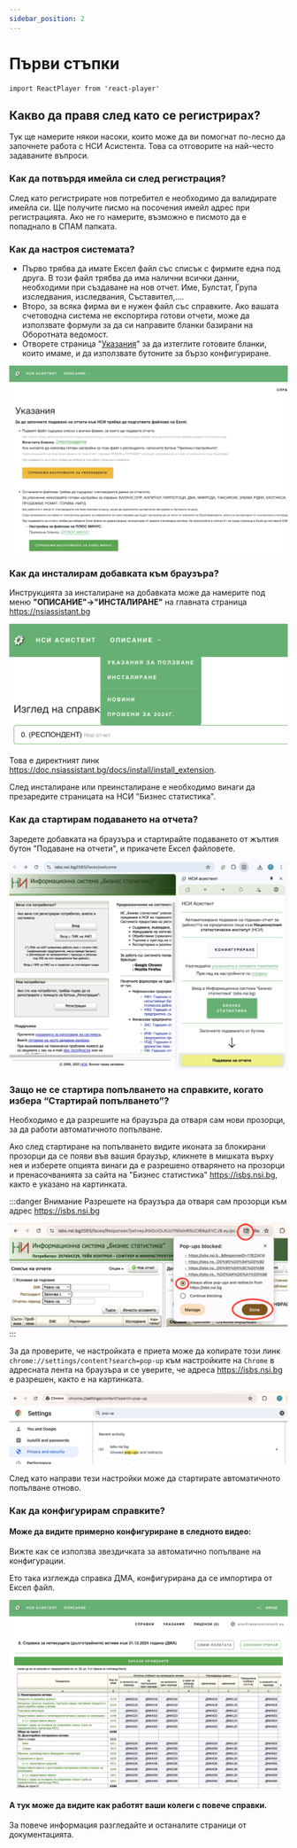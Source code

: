 ```yaml
---
sidebar_position: 2
---
```


# Първи стъпки


```mdx-code-block
import ReactPlayer from 'react-player'
```

## Какво да правя след като се регистрирах?

Тук ще намерите някои насоки, които може да ви помогнат по-лесно да започнете работа с НСИ Асистента. Това са отговорите на най-често задаваните въпроси.


### Как да потвърдя имейла си след регистрация?
След като регистрирате нов потребител е необходимо да валидирате имейла си. Ще получите писмо на посочения имейл адрес при регистрацията. Ако не го намерите, възможно е писмото да е попаднало в СПАМ папката.

### Как да настроя системата?
* Първо трябва да имате Ексел файл със списък с фирмите една под друга. В този файл трябва да има налични всички данни, необходими при създаване на нов отчет. Име, Булстат, Група изследвания, изследвания, Съставител,....
* Второ, за всяка фирма ви е нужен файл със справките. Ако вашата счетоводна система не експортира готови отчети, може да използвате формули за да си направите бланки базирани на Оборотната ведомост.
* Отворете страница "[Указания](https://nsiassistant.bg/quickstart)" за да изтеглите готовите бланки, които имаме, и да използвате бутоните за бързо конфигуриране.

![quickstart](img/quickstart.png)

### Как да инсталирам добавката към браузъра?
Инструкцията за инсталиране на добавката може да намерите под меню **"ОПИСАНИЕ"->"ИНСТАЛИРАНЕ"**  на главната страница https://nsiassistant.bg

![new-registration](img/documentation.png)

Това е директният линк https://doc.nsiassistant.bg/docs/install/install_extension.

След инсталиране или преинсталиране е необходимо винаги да презаредите страницата на НСИ "Бизнес статистика".


### Как да стартирам подаването на отчета?
Заредете добавката на браузъра и стартирайте подаването от жълтия бутон "Подаване на отчети", и прикачете Ексел файловете.

![extension](img/extension.png)

### Защо не се стартира попълването на справките, когато избера “Стартирай попълването”?
 
Необходимо е да разрешите на браузъра да отваря сам нови прозорци, за да работи автоматичното попълване.

Ако след стартиране на попълването видите иконата за блокирани прозорци да се появи във вашия браузър, кликнете в мишката върху нея и изберете опцията винаги да е разрешено отварянето на прозорци и пренасочванията за сайта на "Бизнес статистика" https://isbs.nsi.bg, както е указано на картинката.

:::danger Внимание
Разрешете на браузъра да отваря сам прозорци към адрес https://isbs.nsi.bg


![alt text](img/allow-popup.png)
:::

За да проверите, че настройката е приета може да копирате този линк `chrome://settings/content?search=pop-up` към настройките на `Chrome` в адресната лента на браузъра и се уверите, че адреса https://isbs.nsi.bg е разрешен, както е на картинката.

![разреши диалозите](img/allow-popup-result.png)

След като направи тези настройки може да стартирате автоматичното попълване отново.

### Как да конфигурирам справките?

#### Може да видите примерно конфигуриране в следното видео:

Вижте как се използва звездичката за автоматично попълване на конфигурации.

<ReactPlayer playing controls url='https://www.youtube.com/watch?v=GDoq7elsFEA&t=98s' />

Ето така изглежда справка ДМА, конфигурирана да се импортира от Ексел файл.

![конфигуриране](img/configuration.png)


#### А тук може да видите как работят ваши колеги с повече справки.

<ReactPlayer playing controls url='https://www.youtube.com/watch?v=2_-lFmWwsNU' />


За повече информация разгледайте и останалите страници от документацията.
